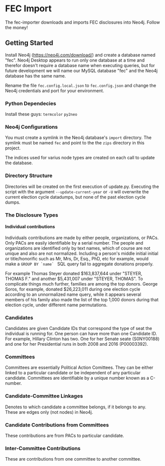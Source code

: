 # FEC Import

The fec-importer downloads and imports FEC disclosures into Neo4j. Follow the money!

## Getting Started

Install Neo4j (https://neo4j.com/download/) and create a database named "fec". Neo4j Desktop appears to run only one database at a time and therefor doesn't require a database name when executing queries, but for future development we will name our MySQL database "fec" and the Neo4j database has the same name.

Rename the file `fec.config.local.json` to `fec.config.json` and change the Neo4j credentials and port for your environment.


### Python Dependecies
Install these guys:
`termcolor`
`py2neo`

### Neo4j Configurations

You must create a symlink in the Neo4j database's `import` directory. The symlink must be named `fec` and point to the the `zips` directory in this project.

The indices used for varius node types are created on each call to update the database.

### Directory Structure
Directories will be created on the first execution of update.py.  Executing the script with the argument ``--update-current-year`` or `-U` will overwrite the current election cycle datadumps, but none of the past election cycle dumps.

### The Disclosure Types

#### Individual contributions

Individuals contributions are made by either people, organizations, or PACs. Only PACs are easily identifiable by a serial number. The people and organizations are identified only by text names, which of course are not unique and also are not normalized. Including a person's middle initial initial or title/honorific such as Mr, Mrs, Dr, Esq., PhD, etc for example, would make a ``GROUP BY `name` `` SQL query fail to aggregate donations properly.

For example Thomas Steyer donated \$163,837,644 under "STEYER, THOMAS F." and another \$5,431,007 under "STEYER, THOMAS". To complicate things much further, families are among the top donors. George Soros, for example, donated $26,223,011 during one election cycle according to an unnormalized name query, while it appears several members of his family also made the list of the top 1,000 donors during that election cycle, under different name permutations.

### Candidates
Candidates are given Candidate IDs that correspond the type of seat the individual is running for. One person can have more than one Candidate ID. For example, Hillary Clinton has two. One for her Senate seate (S0NY00188) and one for her Presidential runs in both 2008 and 2016 (P00003392).

### Committees

Committees are essentially Political Action Comittees. They can be either linked to a particular candidate or be independent of any particular candidate. Committees are identifiable by a unique number known as a C-number. 

### Candidate-Committee Linkages
Denotes to which candidate a committee belongs, if it belongs to any. These are edges only (not nodes) in Neo4j.

### Candidate Contributions from Committees
These contributions are from PACs to particular candidate. 

### Inter-Committee Contributions
These are contributions from one committee to another committee.
